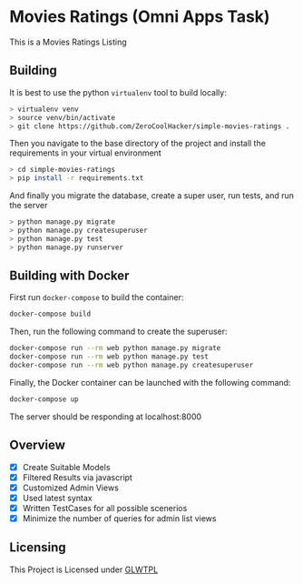 # Movies Ratings (Omni Apps Task)

This is a Movies Ratings Listing

## Building

It is best to use the python `virtualenv` tool to build locally:

```bash
> virtualenv venv
> source venv/bin/activate
> git clone https://github.com/ZeroCoolHacker/simple-movies-ratings .
```
Then you navigate to the base directory of the project and install the requirements in your virtual environment

```bash
> cd simple-movies-ratings
> pip install -r requirements.txt
```
And finally you migrate the database, create a super user, run tests, and run the server
```bash
> python manage.py migrate
> python manage.py createsuperuser
> python manage.py test
> python manage.py runserver
```

## Building with Docker
First run `docker-compose` to build the container:

```bash
docker-compose build
```

Then, run the following command to create the superuser:

```bash
docker-compose run --rm web python manage.py migrate
docker-compose run --rm web python manage.py test
docker-compose run --rm web python manage.py createsuperuser
```

Finally, the Docker container can be launched with the following command:

```bash
docker-compose up
```

The server should be responding at localhost:8000


## Overview

- [x] Create Suitable Models
- [x] Filtered Results via javascript
- [x] Customized Admin Views
- [x] Used latest syntax
- [x] Written TestCases for all possible scenerios
- [x] Minimize the number of queries for admin list views

## Licensing
This Project is Licensed under [GLWTPL](LICENSE)



